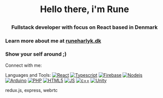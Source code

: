 # <h1 align="center">Hello there, i'm Rune</h1>
##  <h3 align="center">Fullstack developer with focus on React based in Denmark</h3>

### Learn more about me at [runeharlyk.dk](https://runeharlyk.dk)
### Show your self around ;)

Connect with me:


Languages and Tools:
[![React](https://upload.wikimedia.org/wikipedia/commons/thumb/a/a7/React-icon.svg/1280px-React-icon.svg.png)](https://reactjs.org/)
[![Typescript](https://iconape.com/wp-content/png_logo_vector/typescript.png)](https://www.typescriptlang.org/)
[![Firebase](https://seeklogo.com/images/F/firebase-logo-402F407EE0-seeklogo.com.png)](https://firebase.google.com/)
[![Nodejs](https://img1.pnghut.com/15/21/24/BM3MDgP44m/text-nodejs-javascript-sign-signage.jpg)](https://nodejs.org)
[![Arduino](https://brandslogos.com/wp-content/uploads/images/large/arduino-logo-1.png)](https://arduino.cc)
[![PHP](https://upload.wikimedia.org/wikipedia/commons/thumb/2/27/PHP-logo.svg/2560px-PHP-logo.svg.png)](https://www.php.net/)
[![HTML5](http://assets.stickpng.com/images/5847f5bdcef1014c0b5e489c.png)](https://www.w3.org/html/)
[![JS](https://upload.wikimedia.org/wikipedia/commons/thumb/9/99/Unofficial_JavaScript_logo_2.svg/2048px-Unofficial_JavaScript_logo_2.svg.png)](https://www.javascript.com/)
[![c++](![image](https://user-images.githubusercontent.com/36825685/138677045-0ecda5fe-67e8-4786-9b47-486270f34180.png))](https://www.cprogramming.com/)
[![Unity](https://seeklogo.com/images/U/unity-logo-988A22E703-seeklogo.com.png)](https://unity.com/)

redux.js, express, webrtc
